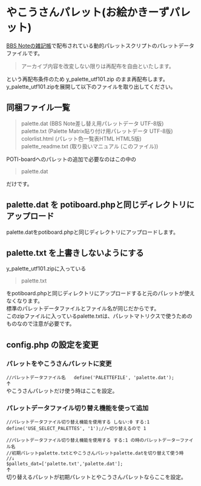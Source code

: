 # やこうさんパレット(お絵かきーずパレット)

[BBS Noteの雑記帳](http://bbsnote.s17.xrea.com/)で配布されている動的パレットスクリプトのパレットデータファイルです。
>アーカイブ内容を改変しない限りは再配布を自由といたします。

という再配布条件のため y_palette_utf101.zip のまま再配布します。   
y_palette_utf101.zipを展開して以下のファイルを取り出してください。 

## 同梱ファイル一覧

>  palette.dat        (BBS Note差し替え用パレットデータ UTF-8版)  
>  palette.txt        (Palette Matrix貼り付け用パレットデータ UTF-8版)  
>  colorlist.html     (パレット色一覧表HTML HTML5版)  
>  palette_readme.txt (取り扱いマニュアル (このファイル))  

POTI-boardへのパレットの追加で必要なのはこの中の

>palette.dat  

だけです。

## palette.dat を potiboard.phpと同じディレクトリにアップロード

palette.datをpotiboard.phpと同じディレクトリにアップロードします。

## palette.txt を上書きしないようにする

y_palette_utf101.zipに入っている

>palette.txt  

をpotiboard.phpと同じディレクトリにアップロードすると元のパレットが使えなくなります。  
標準のパレットデータファイルとファイル名が同じだからです。  
このzipファイルに入っているpalette.txtは、パレットマトリクスで使うためのものなので注意が必要です。  

## config.php の設定を変更

### パレットをやこうさんパレットに変更

`//パレットデータファイル名  
define('PALETTEFILE', 'palette.dat');`  
↑  
やこうさんパレットだけ使う時はここを設定。  

### パレットデータファイル切り替え機能を使って追加

`//パレットデータファイル切り替え機能を使用する しない:0 する:1 `    
`define('USE_SELECT_PALETTES', '1');//←切り替えるので 1`  

`//パレットデータファイル切り替え機能を使用する する:1 の時のパレットデーターファイル名`  
`//初期パレットpalette.txtとやこうさんパレットpalette.datを切り替えて使う時`  
`//↓`  
`$pallets_dat=['palette.txt','palette.dat'];`  
↑  
切り替えるパレットが初期パレットとやこうさんパレットならここを設定。
